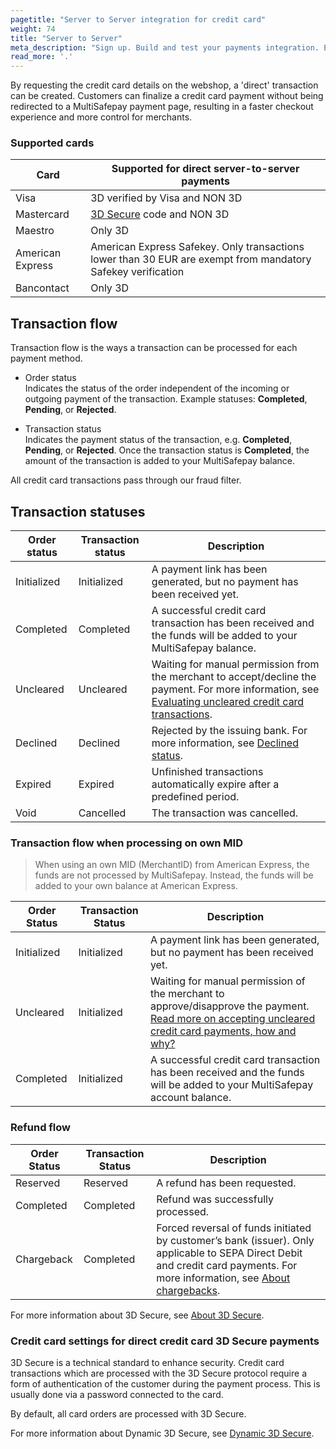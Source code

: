 ```yaml
---
pagetitle: "Server to Server integration for credit card"
weight: 74
title: "Server to Server"
meta_description: "Sign up. Build and test your payments integration. Explore our products and services. Use our API Reference, SDKs, and wrappers. Get support."
read_more: '.'
---
```

By requesting the credit card details on the webshop, a 'direct' transaction can be created. Customers can finalize a credit card payment without being redirected to a MultiSafepay payment page, resulting in a faster checkout experience and more control for merchants.

### Supported cards

| Card | Supported for direct server-to-server payments |
|---|---|
|Visa | 3D verified by Visa and NON 3D |
|Mastercard | [3D Secure](/faq/general/glossary/#3d-secure) code and NON 3D |
|Maestro | Only 3D |
|American Express | American Express Safekey. Only transactions lower than 30 EUR are exempt from mandatory Safekey verification |
|Bancontact | Only 3D |

## Transaction flow
Transaction flow is the ways a transaction can be processed for each payment method.

* Order status      
Indicates the status of the order independent of the incoming or outgoing payment of the transaction. Example statuses: **Completed**, **Pending**, or **Rejected**. 

* Transaction status       
Indicates the payment status of the transaction, e.g. **Completed**, **Pending**, or **Rejected**. Once the transaction status is **Completed**, the amount of the transaction is added to your MultiSafepay balance.

All credit card transactions pass through our fraud filter. 

## Transaction statuses

| Order status                      | Transaction status      | Description |
|--------------------------------|-----------|-----------------------------------------------------------------------------------------|
| Initialized | Initialized | A payment link has been generated, but no payment has been received yet.  | 
| Completed   | Completed   | A successful credit card  transaction has been received and the funds will be added to your MultiSafepay balance.   | 
| Uncleared   | Uncleared   |  Waiting for manual permission from the merchant to accept/decline the payment. For more information, see [Evaluating uncleared credit card transactions](/faq/risk-and-fraud/how-to-accept-an-uncleared-transaction).  | 
| Declined    | Declined    | Rejected by the issuing bank. For more information, see [Declined status](/faq/general/declined-status). | 
| Expired     | Expired     | Unfinished transactions automatically expire after a predefined period.  | 
| Void        | Cancelled    | The transaction was cancelled.   | 


### Transaction flow when processing on own MID 
> When using an own MID (MerchantID) from American Express, the funds are not processed by MultiSafepay. Instead, the funds will be added to your own balance at American Express.


| Order Status                      | Transaction Status      | Description |
|--------------------------------|-----------|-----------------------------------------------------------------------------------------|
| Initialized | Initialized | A payment link has been generated, but no payment has been received yet.  | 
| Uncleared   | Initialized | Waiting for manual permission of the merchant to approve/disapprove the payment. [Read more on accepting uncleared credit card payments, how and why?](/faq/risk-and-fraud/how-to-accept-an-uncleared-transaction)  | 
| Completed   | Initialized | A successful credit card  transaction has been received and the funds will be added to your MultiSafepay account balance.   | 


### Refund flow

| Order Status                      | Transaction Status      | Description |
|--------------------------------|-----------|-----------------------------------------------------------------------------------------|
| Reserved       | Reserved    | A refund has been requested. | 
| Completed      | Completed   | Refund was successfully processed.  | 
| Chargeback     | Completed   | Forced reversal of funds initiated by customer’s bank (issuer). Only applicable to SEPA Direct Debit and credit card payments. For more information, see [About chargebacks](/faq/chargebacks/what-is-a-chargeback).         |      

For more information about 3D Secure, see [About 3D Secure](/security-and-legal/payment-regulations/about-3d-secure).

###  Credit card settings for direct credit card 3D Secure payments
3D Secure is a technical standard to enhance security. Credit card transactions which are processed with the 3D Secure protocol require a form of authentication of the customer during the payment process. This is usually done via a password connected to the card.

By default, all card orders are processed with 3D Secure.    

For more information about Dynamic 3D Secure, see [Dynamic 3D Secure](/tools/server2server/3d-dynamics).


